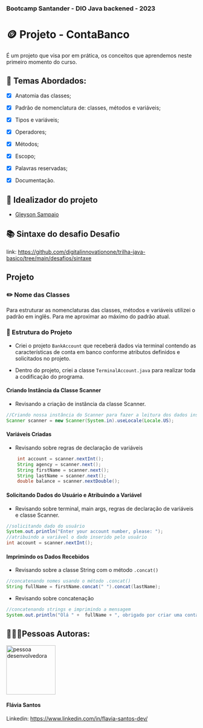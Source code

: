 ### Bootcamp Santander - DIO Java backened - 2023

# 🪙 Projeto - ContaBanco

É um projeto que visa por em prática, os conceitos que aprendemos neste primeiro momento do curso.

## 📌 Temas Abordados:

- [x] Anatomia das classes;
- [x] Padrão de nomenclatura de: classes, métodos e variáveis;
- [x] Tipos e variáveis;
- [x] Operadores;
- [x] Métodos;
- [x] Escopo;
- [x] Palavras reservadas;
- [x] Documentação.


## 🤔 Idealizador do projeto
* [Gleyson Sampaio](https://www.linkedin.com/in/glysns/)

## 📚 Sintaxe do desafio Desafio
link: https://github.com/digitalinnovationone/trilha-java-basico/tree/main/desafios/sintaxe

## Projeto

### ✏️ Nome das Classes

Para estruturar as nomenclaturas das classes, métodos e variáveis utilizei o padrão em inglês. Para me aproximar ao máximo do padrão atual.

### 🧱 Estrutura do Projeto

* Criei o projeto `BankAccount` que receberá dados via terminal contendo as características de conta em banco conforme atributos definidos e solicitados no projeto.

* Dentro do projeto, criei a classe `TerminalAccount.java` para realizar toda a codificação do programa.

#### Criando Instância da Classe Scanner

* Revisando a criação de instância da classe Scanner.

```Java
//Criando nossa instância do Scanner para fazer a leitura dos dados inseridos pelo usuário
Scanner scanner = new Scanner(System.in).useLocale(Locale.US);
```

#### Variáveis Criadas

* Revisando sobre regras de declaração de variáveis

```Java
    int account = scanner.nextInt();
    String agency = scanner.next();
    String firstName = scanner.next();
    String lastName = scanner.next();
    double balance = scanner.nextDouble();
```

#### Solicitando Dados do Usuário e Atribuindo a Variável

* Revisando sobre terminal, main args, regras de declaração de variáveis e classe Scanner.

```Java
//solicitando dado do usuário
System.out.println("Enter your account number, please: ");
//atribuindo a variável o dado inserido pelo usuário
int account = scanner.nextInt();
```

#### Imprimindo os Dados Recebidos

* Revisando sobre a classe String com o método `.concat()`
```Java
//concatenando nomes usando o método .concat()
String fullName = firstName.concat(" ").concat(lastName);
```

* Revisando sobre concatenação

```Java 
//concatenando strings e imprimindo a mensagem
System.out.println("Olá " +  fullName + ", obrigado por criar uma conta em nosso banco, sua agência é " + agency + ", conta " + account + " e seu saldo de " + balance + " já está disponível para saque.");
```

## 👩🏽‍💻Pessoas Autoras:

<img style='width:130px'  src='https://avatars.githubusercontent.com/u/114631584?v=4' alt='pessoa desenvolvedora'>

<h4>Flávia Santos</h4>

Linkedin: https://www.linkedin.com/in/flavia-santos-dev/
